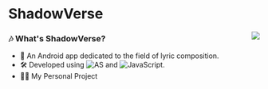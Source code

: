 # ShadowVerse
<img align="right" src="https://github.com/AustinZhao0308/ShadowVerse/assets/79774872/2b68ce3d-6aee-43c3-9f50-c652d0695f10" />

### 🎶 What's ShadowVerse?
 - 🎤 An Android app dedicated to the field of lyric composition.
 - 🛠️ Developed using 
![AS](https://img.shields.io/badge/-Android_Studio-black?logo=android) and 
![JavaScript](https://img.shields.io/badge/-Kotlin-black?logo=kotlin).
 - 🧑‍💻 My Personal Project
